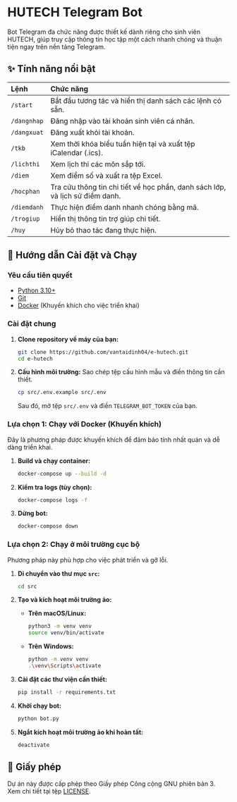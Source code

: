 # HUTECH Telegram Bot

Bot Telegram đa chức năng được thiết kế dành riêng cho sinh viên HUTECH, giúp truy cập thông tin học tập một cách nhanh chóng và thuận tiện ngay trên nền tảng Telegram.

## ✨ Tính năng nổi bật

| Lệnh | Chức năng |
| :--- | :--- |
| `/start` | Bắt đầu tương tác và hiển thị danh sách các lệnh có sẵn. |
| `/dangnhap` | Đăng nhập vào tài khoản sinh viên cá nhân. |
| `/dangxuat` | Đăng xuất khỏi tài khoản. |
| `/tkb` | Xem thời khóa biểu tuần hiện tại và xuất tệp iCalendar (.ics). |
| `/lichthi` | Xem lịch thi các môn sắp tới. |
| `/diem` | Xem điểm số và xuất ra tệp Excel. |
| `/hocphan` | Tra cứu thông tin chi tiết về học phần, danh sách lớp, và lịch sử điểm danh. |
| `/diemdanh` | Thực hiện điểm danh nhanh chóng bằng mã. |
| `/trogiup` | Hiển thị thông tin trợ giúp chi tiết. |
| `/huy` | Hủy bỏ thao tác đang thực hiện. |

## 🚀 Hướng dẫn Cài đặt và Chạy

### Yêu cầu tiên quyết

- [Python 3.10+](https://www.python.org/downloads/)
- [Git](https://git-scm.com/downloads)
- [Docker](https://www.docker.com/products/docker-desktop/) (Khuyến khích cho việc triển khai)

### Cài đặt chung

1.  **Clone repository về máy của bạn:**
    ```bash
    git clone https://github.com/vantaidinh04/e-hutech.git
    cd e-hutech
    ```

2.  **Cấu hình môi trường:**
    Sao chép tệp cấu hình mẫu và điền thông tin cần thiết.
    ```bash
    cp src/.env.example src/.env
    ```
    Sau đó, mở tệp `src/.env` và điền `TELEGRAM_BOT_TOKEN` của bạn.

### Lựa chọn 1: Chạy với Docker (Khuyến khích)

Đây là phương pháp được khuyến khích để đảm bảo tính nhất quán và dễ dàng triển khai.

1.  **Build và chạy container:**
    ```bash
    docker-compose up --build -d
    ```

2.  **Kiểm tra logs (tùy chọn):**
    ```bash
    docker-compose logs -f
    ```

3.  **Dừng bot:**
    ```bash
    docker-compose down
    ```

### Lựa chọn 2: Chạy ở môi trường cục bộ

Phương pháp này phù hợp cho việc phát triển và gỡ lỗi.

1.  **Di chuyển vào thư mục `src`:**
    ```bash
    cd src
    ```

2.  **Tạo và kích hoạt môi trường ảo:**
    -   **Trên macOS/Linux:**
        ```bash
        python3 -m venv venv
        source venv/bin/activate
        ```
    -   **Trên Windows:**
        ```bash
        python -m venv venv
        .\venv\Scripts\activate
        ```

3.  **Cài đặt các thư viện cần thiết:**
    ```bash
    pip install -r requirements.txt
    ```

4.  **Khởi chạy bot:**
    ```bash
    python bot.py
    ```

5.  **Ngắt kích hoạt môi trường ảo khi hoàn tất:**
    ```bash
    deactivate
    ```

## 📝 Giấy phép

Dự án này được cấp phép theo Giấy phép Công cộng GNU phiên bản 3. Xem chi tiết tại tệp [LICENSE](LICENSE).
